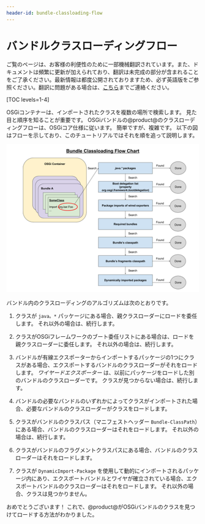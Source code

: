 ```yaml
---
header-id: bundle-classloading-flow
---
```


# バンドルクラスローディングフロー

<p class="alert alert-info"><span class="wysiwyg-color-blue120">ご覧のページは、お客様の利便性のために一部機械翻訳されています。また、ドキュメントは頻繁に更新が加えられており、翻訳は未完成の部分が含まれることをご了承ください。最新情報は都度公開されておりますため、必ず英語版をご参照ください。翻訳に問題がある場合は、<a href="mailto:support-content-jp@liferay.com">こちら</a>までご連絡ください。</span></p>

[TOC levels=1-4]

OSGiコンテナーは、インポートされたクラスを複数の場所で検索します。 見た目と順序を知ることが重要です。 OSGiバンドルの@product@のクラスローディングフローは、OSGiコア仕様に従います。 簡単ですが、複雑です。 以下の図はフローを示しており、このチュートリアルではそれを順を追って説明します。

![図1.0：このフローチャートは、バンドルでのクラスローディングを示しています。](../../images/bundle-classloading-flow-chart.png)

バンドル内のクラスローディングのアルゴリズムは次のとおりです。

1.  クラスが `java。*` パッケージにある場合、親クラスローダーにロードを委任します。 それ以外の場合は、続行します。

2.  クラスがOSGiフレームワークのブート委任リストにある場合は、ロードを親クラスローダーに委任します。 それ以外の場合は、続行します。

3.  バンドルが有線エクスポーターからインポートするパッケージの1つにクラスがある場合、エクスポートするバンドルのクラスローダーがそれをロードします。 *ワイヤードエクスポーター* は、以前にパッケージをロードした別のバンドルのクラスローダーです。 クラスが見つからない場合は、続行します。

4.  バンドルの必要なバンドルのいずれかによってクラスがインポートされた場合、必要なバンドルのクラスローダーがクラスをロードします。

5.  クラスがバンドルのクラスパス（マニフェストヘッダー `Bundle-ClassPath`）にある場合、バンドルのクラスローダーはそれをロードします。 それ以外の場合は、続行します。

6.  クラスがバンドルのフラグメントクラスパスにある場合、バンドルのクラスローダーはそれをロードします。

7.  クラスが `DynamicImport-Package` を使用して動的にインポートされるパッケージ内にあり、エクスポートバンドルとワイヤが確立されている場合、エクスポートバンドルのクラスローダーはそれをロードします。 それ以外の場合、クラスは見つかりません。

おめでとうございます！ これで、@product@がOSGiバンドルのクラスを見つけてロードする方法がわかりました。
